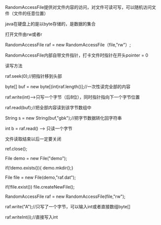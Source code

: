 RandomAccessFile提供对文件内容的访问，对文件可读可写，可以随机访问文件（文件的任意位置）

java在硬盘上的是以byte存储的，是数据的集合

打开文件由rw或者r

RandomAccessFile raf = new RandomAccessFile（file,"rw"）;

RandomAccessFile内部自带文件指针，打卡文件时指针在开头pointer = 0

读写方法

raf.seek(0);//把指针移到头部

byte[] buf = new byte[(int)raf.length()];//一次性读完全部的内容

raf.write(int)-->只写一个字节（后8位），同时指针指向下一个字节位置

raf.read(buf);//把全部内容读到该字节数组中

String s = new String(buf,"gbk");//把字节数据转化回字符串

int b = raf.read() --> 只读一个字节


文件读取结束以后一定要关闭

ref.close();


File demo = new File("demo");

if(!demo.exists()){
	demo.mkdir();}

File file = new File(demo,"raf.dat");

if(!file.exist())
	file.createNewFile();

RandomAccessFile raf = new RandomAccessFile(file,"rw");

raf.write("A");//只写了一个字节，可以输入int或者直接数组byte[]

raf.writeInt(i);//直接写入int
